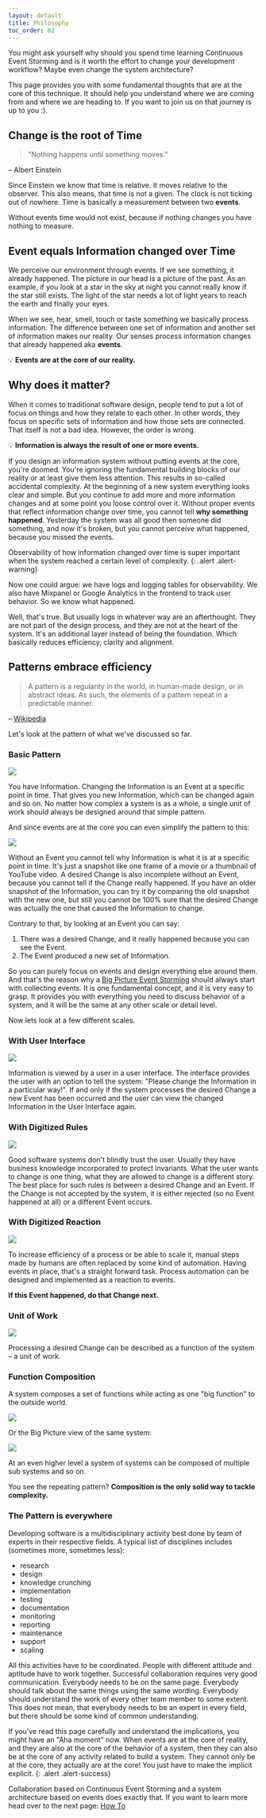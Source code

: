 ```yaml
---
layout: default
title: Philosophy
toc_order: 02
---
```


You might ask yourself why should you spend time learning Continuous Event Storming and is it worth the effort to change your development workflow? 
Maybe even change the system architecture?

This page provides you with some fundamental thoughts that are at the core of this technique. It should help you understand where we are coming from
and where we are heading to. If you want to join us on that journey is up to you :).

## Change is the root of Time

> "Nothing happens until something moves."

– Albert Einstein

Since Einstein we know that time is relative. It moves relative to the observer. 
This also means, that time is not a given. The clock is not ticking out of nowhere. 
Time is basically a measurement between two **events**.

Without events time would not exist, because if nothing changes you have nothing to measure.

## Event equals Information changed over Time

We perceive our environment through events. If we see something, it already happened. The picture in our head is a picture of the past.
As an example, if you look at a star in the sky at night you cannot really know if the star still exists. The light of the star needs a lot of light years to reach the earth
and finally your eyes.

When we see, hear, smell, touch or taste something we basically process information. The difference between one set of information and another set of information makes our reality.
Our senses process information changes that already happened aka **events**.

:bulb: **Events are at the core of our reality.**

## Why does it matter?

When it comes to traditional software design, people tend to put a lot of focus on things and how they relate to each other. 
In other words, they focus on specific sets of information and how those sets are connected.
That itself is not a bad idea. However, the order is wrong.

:bulb: **Information is always the result of one or more events.**

If you design an information system without putting events at the core, you're doomed. You're ignoring the fundamental building blocks
of our reality or at least give them less attention. This results in so-called accidental complexity. At the beginning of a new system everything looks clear and simple.
But you continue to add more and more information changes and at some point you loose control over it. Without proper events that reflect information change over time,
you cannot tell **why something happened**. Yesterday the system was all good then someone did something, and now it's broken, 
but you cannot perceive what happened, because you missed the events.

Observability of how information changed over time is super important when the system reached a certain level of complexity.
{: .alert .alert-warning}

Now one could argue: we have logs and logging tables for observability. We also have Mixpanel or Google Analytics in the frontend to track user behavior. So we know what happened.

Well, that's true. But usually logs in whatever way are an afterthought. They are not part of the design process, and they are not at the heart of the system. 
It's an additional layer instead of being the foundation. Which basically reduces efficiency, clarity and alignment. 

## Patterns embrace efficiency

> A pattern is a regularity in the world, in human-made design, or in abstract ideas. As such, the elements of a pattern repeat in a predictable manner.

– [Wikipedia](https://en.wikipedia.org/wiki/Pattern)

Let's look at the pattern of what we've discussed so far.

### Basic Pattern

<a href="{{site.baseurl}}/assets/images/philosophy/basic-pattern.png" data-lightbox="basic-pattern" data-title="Basic Pattern">
    <span class="lightbox-indicator"></span>
    <img src="{{site.baseurl}}/assets/images/philosophy/basic-pattern.png" />
</a>

You have Information. Changing the Information is an Event at a specific point in time. That gives you new Information, which can be changed again and so on.
No matter how complex a system is as a whole, a single unit of work should always be designed around that simple pattern.

And since events are at the core you can even simplify the pattern to this:

<a href="{{site.baseurl}}/assets/images/philosophy/simplified-basic-pattern.png" data-lightbox="Simplified Basic Pattern" data-title="Simplified Basic Pattern">
    <span class="lightbox-indicator"></span>
    <img src="{{site.baseurl}}/assets/images/philosophy/simplified-basic-pattern.png" />
</a>


Without an Event you cannot tell why Information is what it is at a specific point in time. It's just a snapshot like one frame of a movie or a thumbnail of YouTube video. 
A desired Change is also incomplete without an Event, because you cannot tell if the Change really happened. If you have an older snapshot of the Information, you can try it by comparing
the old snapshot with the new one, but still you cannot be 100% sure that the desired Change was actually the one that caused the Information to change.

Contrary to that, by looking at an Event you can say:

1. There was a desired Change, and it really happened because you can see the Event.
2. The Event produced a new set of Information.

So you can purely focus on events and design everything else around them. And that's the reason why a [Big Picture Event Storming]({{site.baseUrl}}/event_storming/big_picture.html#first-event)
should always start with collecting events. It is one fundamental concept, and it is very easy to grasp. 
It provides you with everything you need to discuss behavior of a system, and it will be the same at any other scale or detail level. 

Now lets look at a few different scales.

### With User Interface

<a href="{{site.baseurl}}/assets/images/philosophy/pattern-with-ui.png" data-lightbox="Pattern with UI" data-title="Pattern with UI">
    <span class="lightbox-indicator"></span>
    <img src="{{site.baseurl}}/assets/images/philosophy/pattern-with-ui.png" />
</a>

Information is viewed by a user in a user interface. The interface provides the user with an option to tell the system: "Please change the Information in a particular way!".
If and only if the system processes the desired Change a new Event has been occurred and the user can view the changed Information in the User Interface again. 

### With Digitized Rules

<a href="{{site.baseurl}}/assets/images/philosophy/pattern-with-rules.png" data-lightbox="Pattern with Rules" data-title="Pattern with Rules">
    <span class="lightbox-indicator"></span>
    <img src="{{site.baseurl}}/assets/images/philosophy/pattern-with-rules.png" />
</a>

Good software systems don't blindly trust the user. Usually they have business knowledge incorporated to protect invariants.
What the user wants to change is one thing, what they are allowed to change is a different story. The best place for such rules is between
a desired Change and an Event. If the Change is not accepted by the system, it is either rejected (so no Event happened at all) or a different Event occurs.

### With Digitized Reaction

<a href="{{site.baseurl}}/assets/images/philosophy/pattern-with-digitized-reaction.png" data-lightbox="Pattern with Reaction" data-title="Pattern with Reaction">
    <span class="lightbox-indicator"></span>
    <img src="{{site.baseurl}}/assets/images/philosophy/pattern-with-digitized-reaction.png" />
</a>

To increase efficiency of a process or be able to scale it, manual steps made by humans are often replaced by some kind of automation.
Having events in place, that's a straight forward task. Process automation can be designed and implemented as a reaction to events.

**If this Event happened, do that Change next.** 

### Unit of Work

<a href="{{site.baseurl}}/assets/images/philosophy/pattern-with-function.png" data-lightbox="Pattern with Function" data-title="Pattern with Function">
    <span class="lightbox-indicator"></span>
    <img src="{{site.baseurl}}/assets/images/philosophy/pattern-with-function.png" />
</a>

Processing a desired Change can be described as a function of the system – a unit of work.

### Function Composition

A system composes a set of functions while acting as one "big function" to the outside world. 

<a href="{{site.baseurl}}/assets/images/philosophy/pattern-with-system-detailed.png" data-lightbox="Pattern within System" data-title="Pattern within System">
    <span class="lightbox-indicator"></span>
    <img src="{{site.baseurl}}/assets/images/philosophy/pattern-with-system-detailed.png" />
</a>

Or the Big Picture view of the same system:

<a href="{{site.baseurl}}/assets/images/philosophy/pattern-with-system-simplified.png" data-lightbox="simplified Pattern within System" data-title="simplified Pattern within System">
    <span class="lightbox-indicator"></span>
    <img src="{{site.baseurl}}/assets/images/philosophy/pattern-with-system-simplified.png" />
</a>

At an even higher level a system of systems can be composed of multiple sub systems and so on. 

You see the repeating pattern? **Composition is the only solid way to tackle complexity.**

### The Pattern is everywhere

Developing software is a multidisciplinary activity best done by team of experts in their respective fields.
A typical list of disciplines includes (sometimes more, sometimes less):

- research
- design
- knowledge crunching
- implementation
- testing
- documentation
- monitoring
- reporting
- maintenance
- support
- scaling

All this activities have to be coordinated. People with different attitude and aptitude have to work together. 
Successful collaboration requires very good communication. Everybody needs to be on the same page. Everybody should talk about the same things
using the same wording. Everybody should understand the work of every other team member to some extent. This does not mean, that everybody needs to be
an expert in every field, but there should be some kind of common understanding.

If you've read this page carefully and understand the implications, you might have an "Aha moment" now. When events are at the core of reality, and they are also at the 
core of the behavior of a system, then they can also be at the core of any activity related to build a system. They cannot only be at the core, they actually are at the core!
You just have to make the implicit explicit.
{: .alert .alert-success}

Collaboration based on Continuous Event Storming and a system architecture based on events does exactly that. If you want to learn more head over to the next page: [How To]({{site.baseUrl}}/continuous_event_storming/how-to.html)




